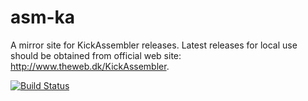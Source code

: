 # asm-ka
A mirror site for KickAssembler releases. Latest releases for local use should be obtained from official web site: http://www.theweb.dk/KickAssembler.

[![Build Status](https://travis-ci.org/c64lib/asm-ka.svg?branch=master)](https://travis-ci.org/c64lib/asm-ka)
